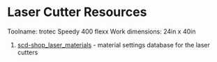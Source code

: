 # Laser Cutter Resources

Toolname: trotec Speedy 400 flexx
Work dimensions: 24in x 40in

1. [scd-shop_laser_materials](scd-shop_laser_materials.xml) - material settings database for the laser cutters